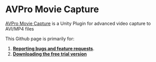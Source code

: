 # AVPro Movie Capture
[AVPro Movie Capture](http://renderheads.com/products/avpro-movie-capture/) is a Unity Plugin for advanced video capture to AVI/MP4 files

This Github page is primarily for:

1) [**Reporting bugs and feature requests**](https://github.com/RenderHeads/UnityPlugin-AVProMovieCapture/issues).
2) [**Downloading the free trial version**](https://github.com/RenderHeads/UnityPlugin-AVProMovieCapture/releases)
